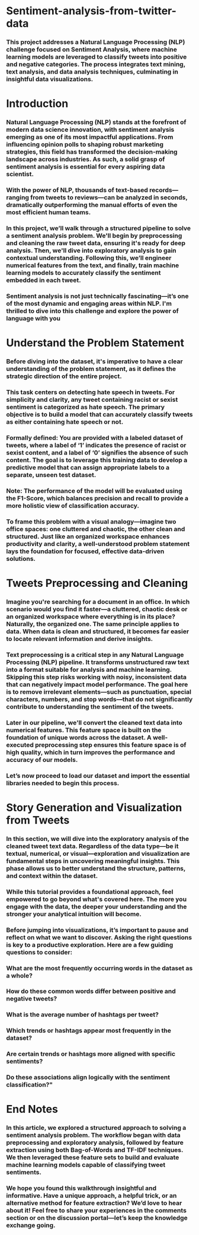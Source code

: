 # Sentiment-analysis-from-twitter-data
### This project addresses a Natural Language Processing (NLP) challenge focused on Sentiment Analysis, where machine learning models are leveraged to classify tweets into positive and negative categories. The process integrates text mining, text analysis, and data analysis techniques, culminating in insightful data visualizations.

# Introduction
### Natural Language Processing (NLP) stands at the forefront of modern data science innovation, with sentiment analysis emerging as one of its most impactful applications. From influencing opinion polls to shaping robust marketing strategies, this field has transformed the decision-making landscape across industries. As such, a solid grasp of sentiment analysis is essential for every aspiring data scientist.

### With the power of NLP, thousands of text-based records—ranging from tweets to reviews—can be analyzed in seconds, dramatically outperforming the manual efforts of even the most efficient human teams.

### In this project, we’ll walk through a structured pipeline to solve a sentiment analysis problem. We'll begin by preprocessing and cleaning the raw tweet data, ensuring it's ready for deep analysis. Then, we'll dive into exploratory analysis to gain contextual understanding. Following this, we’ll engineer numerical features from the text, and finally, train machine learning models to accurately classify the sentiment embedded in each tweet.

### Sentiment analysis is not just technically fascinating—it’s one of the most dynamic and engaging areas within NLP. I'm thrilled to dive into this challenge and explore the power of language with you

# Understand the Problem Statement
### Before diving into the dataset, it's imperative to have a clear understanding of the problem statement, as it defines the strategic direction of the entire project.

### This task centers on detecting hate speech in tweets. For simplicity and clarity, any tweet containing racist or sexist sentiment is categorized as hate speech. The primary objective is to build a model that can accurately classify tweets as either containing hate speech or not.

### Formally defined: You are provided with a labeled dataset of tweets, where a label of ‘1’ indicates the presence of racist or sexist content, and a label of ‘0’ signifies the absence of such content. The goal is to leverage this training data to develop a predictive model that can assign appropriate labels to a separate, unseen test dataset.

### Note: The performance of the model will be evaluated using the F1-Score, which balances precision and recall to provide a more holistic view of classification accuracy.

### To frame this problem with a visual analogy—imagine two office spaces: one cluttered and chaotic, the other clean and structured. Just like an organized workspace enhances productivity and clarity, a well-understood problem statement lays the foundation for focused, effective data-driven solutions.


# Tweets Preprocessing and Cleaning
### Imagine you're searching for a document in an office. In which scenario would you find it faster—a cluttered, chaotic desk or an organized workspace where everything is in its place? Naturally, the organized one. The same principle applies to data. When data is clean and structured, it becomes far easier to locate relevant information and derive insights.

### Text preprocessing is a critical step in any Natural Language Processing (NLP) pipeline. It transforms unstructured raw text into a format suitable for analysis and machine learning. Skipping this step risks working with noisy, inconsistent data that can negatively impact model performance. The goal here is to remove irrelevant elements—such as punctuation, special characters, numbers, and stop words—that do not significantly contribute to understanding the sentiment of the tweets.

### Later in our pipeline, we'll convert the cleaned text data into numerical features. This feature space is built on the foundation of unique words across the dataset. A well-executed preprocessing step ensures this feature space is of high quality, which in turn improves the performance and accuracy of our models.

### Let’s now proceed to load our dataset and import the essential libraries needed to begin this process.


# Story Generation and Visualization from Tweets
### In this section, we will dive into the exploratory analysis of the cleaned tweet text data. Regardless of the data type—be it textual, numerical, or visual—exploration and visualization are fundamental steps in uncovering meaningful insights. This phase allows us to better understand the structure, patterns, and context within the dataset.

### While this tutorial provides a foundational approach, feel empowered to go beyond what's covered here. The more you engage with the data, the deeper your understanding and the stronger your analytical intuition will become.

### Before jumping into visualizations, it’s important to pause and reflect on what we want to discover. Asking the right questions is key to a productive exploration. Here are a few guiding questions to consider:

### What are the most frequently occurring words in the dataset as a whole?

### How do these common words differ between positive and negative tweets?

### What is the average number of hashtags per tweet?

### Which trends or hashtags appear most frequently in the dataset?

### Are certain trends or hashtags more aligned with specific sentiments?

### Do these associations align logically with the sentiment classification?"


# End Notes
### In this article, we explored a structured approach to solving a sentiment analysis problem. The workflow began with data preprocessing and exploratory analysis, followed by feature extraction using both Bag-of-Words and TF-IDF techniques. We then leveraged these feature sets to build and evaluate machine learning models capable of classifying tweet sentiments.

### We hope you found this walkthrough insightful and informative. Have a unique approach, a helpful trick, or an alternative method for feature extraction? We’d love to hear about it! Feel free to share your experiences in the comments section or on the discussion portal—let’s keep the knowledge exchange going.

